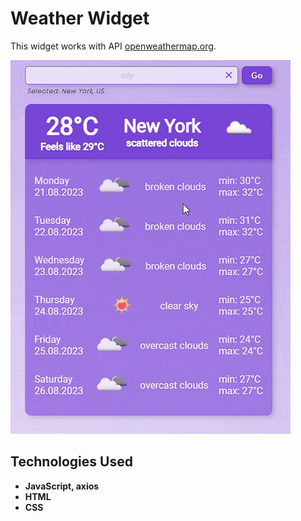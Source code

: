 # Weather Widget
This widget works with API [openweathermap.org](http://api.openweathermap.org). 


![Preview Animation](https://github.com/akoval29/WeatherWidget/blob/main/src/preview.gif)
## Technologies Used
- **JavaScript, axios**
- **HTML**
- **CSS** 
